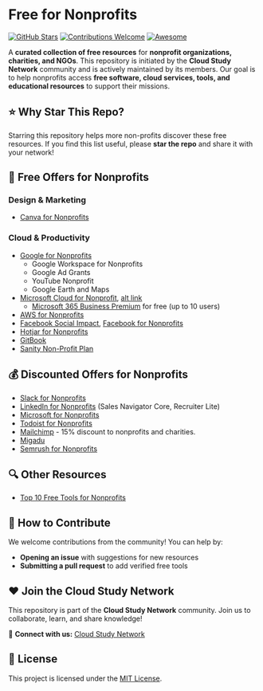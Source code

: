 # Free for Nonprofits

[![GitHub Stars](https://img.shields.io/github/stars/cloudcommunity/Free-for-Nonprofits?style=social)](https://github.com/cloudcommunity/Free-for-Nonprofits/stargazers)
[![Contributions Welcome](https://img.shields.io/badge/contributions-welcome-brightgreen.svg)](https://github.com/cloudcommunity/Free-for-Nonprofits/pulls)
[![Awesome](https://awesome.re/badge.svg)](https://awesome.re)

A **curated collection of free resources** for **nonprofit organizations, charities, and NGOs**. This repository is initiated by the **Cloud Study Network** community and is actively maintained by its members. Our goal is to help nonprofits access **free software, cloud services, tools, and educational resources** to support their missions.

## ⭐ Why Star This Repo?

Starring this repository helps more non-profits discover these free resources. If you find this list useful, please **star the repo** and share it with your network!

<!--
## 📌 Categories

The collection includes:
- **Cloud Services** (AWS, Azure, Google Cloud, etc.)
- **Productivity Tools** (Microsoft 365, Google Workspace, etc.)
- **Fundraising & Payment Solutions**
- **Marketing & CRM Tools**
- **Cybersecurity & Compliance**
- **Educational & Training Programs**
- **Other Essential Software & Services**
-->

## 🎁 Free Offers for Nonprofits

### Design & Marketing
- [Canva for Nonprofits](https://www.canva.com/canva-for-nonprofits/)

### Cloud & Productivity
- [Google for Nonprofits](https://www.google.com/nonprofits/)
  - Google Workspace for Nonprofits
  - Google Ad Grants
  - YouTube Nonprofit
  - Google Earth and Maps
- [Microsoft Cloud for Nonprofit](https://www.microsoft.com/en-us/nonprofits), [alt link](https://nonprofit.microsoft.com/)
  - [Microsoft 365 Business Premium](https://www.microsoft.com/en-us/nonprofits/microsoft-365) for free (up to 10 users)
- [AWS for Nonprofits](https://aws.amazon.com/government-education/nonprofits/)
- [Facebook Social Impact](https://socialimpact.facebook.com/), [Facebook for Nonprofits](https://www.facebook.com/nonprofits/)
- [Hotjar for Nonprofits](https://www.hotjar.com/nonprofit/)
- [GitBook](https://www.gitbook.com/)
- [Sanity Non-Profit Plan](https://www.sanity.io/docs/non-profit-plan)

## 💰 Discounted Offers for Nonprofits

- [Slack for Nonprofits](https://slack.com/intl/en-de/help/articles/204368833-Apply-for-the-Slack-for-Nonprofits-discount)
- [LinkedIn for Nonprofits](https://nonprofit.linkedin.com/) (Sales Navigator Core, Recruiter Lite)
- [Microsoft for Nonprofits](https://www.microsoft.com/en-us/nonprofits)
- [Todoist for Nonprofits](https://todoist.com/nonprofits)
- [Mailchimp](https://mailchimp.com/pricing/marketing/) - 15% discount to nonprofits and charities.
- [Migadu](https://www.migadu.com/)
- [Semrush for Nonprofits](https://www.semrush.com/kb/922-semrush-non-profit-tax)

## 🔍 Other Resources

- [Top 10 Free Tools for Nonprofits](https://www.searchinfluence.com/blog/top-10-tools-resources-that-are-truly-free-for-nonprofits/)

## 🤝 How to Contribute

We welcome contributions from the community! You can help by:
- **Opening an issue** with suggestions for new resources
- **Submitting a pull request** to add verified free tools

## ❤️ Join the Cloud Study Network

This repository is part of the **Cloud Study Network** community. Join us to collaborate, learn, and share knowledge!

🔗 **Connect with us:** [Cloud Study Network](https://cloudstudy.net/)

## 📜 License

This project is licensed under the [MIT License](LICENSE.md).
